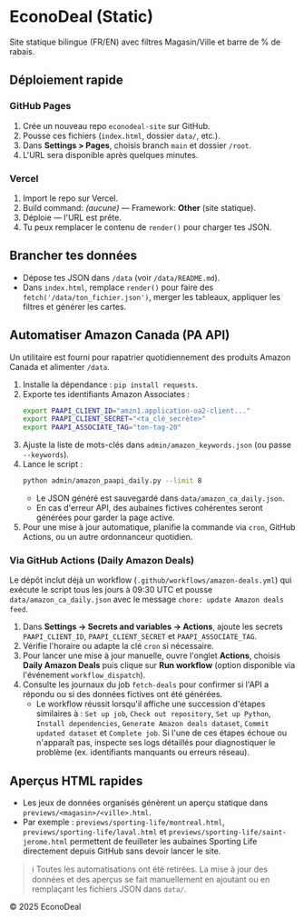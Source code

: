 # EconoDeal (Static)

Site statique bilingue (FR/EN) avec filtres Magasin/Ville et barre de % de rabais.

## Déploiement rapide

### GitHub Pages
1. Crée un nouveau repo `econodeal-site` sur GitHub.
2. Pousse ces fichiers (`index.html`, dossier `data/`, etc.).
3. Dans **Settings > Pages**, choisis branch `main` et dossier `/root`.
4. L'URL sera disponible après quelques minutes.

### Vercel
1. Import le repo sur Vercel.
2. Build command: *(aucune)* — Framework: **Other** (site statique).
3. Déploie — l'URL est prête.
4. Tu peux remplacer le contenu de `render()` pour charger tes JSON.

## Brancher tes données
- Dépose tes JSON dans `/data` (voir `/data/README.md`).
- Dans `index.html`, remplace `render()` pour faire des `fetch('/data/ton_fichier.json')`,
  merger les tableaux, appliquer les filtres et générer les cartes.

## Automatiser Amazon Canada (PA API)
Un utilitaire est fourni pour rapatrier quotidiennement des produits Amazon Canada
et alimenter `/data`.

1. Installe la dépendance : `pip install requests`.
2. Exporte tes identifiants Amazon Associates :
   ```bash
   export PAAPI_CLIENT_ID="amzn1.application-oa2-client..."
   export PAAPI_CLIENT_SECRET="<ta_clé_secrète>"
   export PAAPI_ASSOCIATE_TAG="ton-tag-20"
   ```
3. Ajuste la liste de mots-clés dans `admin/amazon_keywords.json` (ou passe `--keywords`).
4. Lance le script :
   ```bash
   python admin/amazon_paapi_daily.py --limit 8
   ```
   - Le JSON généré est sauvegardé dans `data/amazon_ca_daily.json`.
   - En cas d'erreur API, des aubaines fictives cohérentes seront générées pour garder
     la page active.
5. Pour une mise à jour automatique, planifie la commande via `cron`, GitHub Actions,
   ou un autre ordonnanceur quotidien.

### Via GitHub Actions (Daily Amazon Deals)

Le dépôt inclut déjà un workflow (`.github/workflows/amazon-deals.yml`) qui exécute
le script tous les jours à 09:30 UTC et pousse `data/amazon_ca_daily.json` avec le
message `chore: update Amazon deals feed`.

1. Dans **Settings → Secrets and variables → Actions**, ajoute les secrets
   `PAAPI_CLIENT_ID`, `PAAPI_CLIENT_SECRET` et `PAAPI_ASSOCIATE_TAG`.
2. Vérifie l'horaire ou adapte la clé `cron` si nécessaire.
3. Pour lancer une mise à jour manuelle, ouvre l'onglet **Actions**, choisis
   **Daily Amazon Deals** puis clique sur **Run workflow** (option disponible via
   l'événement `workflow_dispatch`).
4. Consulte les journaux du job `fetch-deals` pour confirmer si l'API a répondu ou
   si des données fictives ont été générées.
   - Le workflow réussit lorsqu'il affiche une succession d'étapes similaires à :
     `Set up job`, `Check out repository`, `Set up Python`, `Install dependencies`,
     `Generate Amazon deals dataset`, `Commit updated dataset` et `Complete job`.
     Si l'une de ces étapes échoue ou n'apparaît pas, inspecte ses logs détaillés
     pour diagnostiquer le problème (ex. identifiants manquants ou erreurs réseau).

## Aperçus HTML rapides
- Les jeux de données organisés génèrent un aperçu statique dans `previews/<magasin>/<ville>.html`.
- Par exemple : `previews/sporting-life/montreal.html`, `previews/sporting-life/laval.html` et
  `previews/sporting-life/saint-jerome.html` permettent de feuilleter les aubaines Sporting Life
  directement depuis GitHub sans devoir lancer le site.

> ℹ️ Toutes les automatisations ont été retirées. La mise à jour des données et des aperçus se fait
manuellement en ajoutant ou en remplaçant les fichiers JSON dans `data/`.

© 2025 EconoDeal
